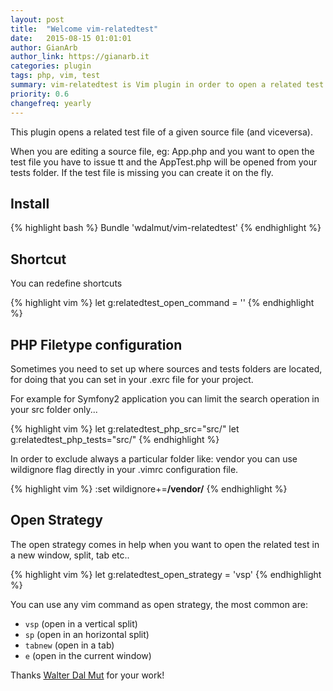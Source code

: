 ```yaml
---
layout: post
title:  "Welcome vim-relatedtest"
date:   2015-08-15 01:01:01
author: GianArb
author_link: https://gianarb.it
categories: plugin 
tags: php, vim, test
summary: vim-relatedtest is Vim plugin in order to open a related test case of a given source file
priority: 0.6
changefreq: yearly
---
```

This plugin opens a related test file of a given source file (and viceversa).

When you are editing a source file, eg: App.php and you want to open the test file you have to issue tt and the AppTest.php will be opened from your tests folder. If the test file is missing you can create it on the fly.

## Install
{% highlight bash %}
Bundle 'wdalmut/vim-relatedtest'
{% endhighlight %}

## Shortcut

You can redefine shortcuts

{% highlight vim %}
let g:relatedtest_open_command = '<C-t>'
{% endhighlight %}

## PHP Filetype configuration

Sometimes you need to set up where sources and tests folders are located, for doing that you can set in your .exrc file for your project.

For example for Symfony2 application you can limit the search operation in your src folder only...

{% highlight vim %}
let g:relatedtest_php_src="src/"
let g:relatedtest_php_tests="src/"
{% endhighlight %}

In order to exclude always a particular folder like: vendor you can use wildignore flag directly in your .vimrc configuration file.

{% highlight vim %}
:set wildignore+=**/vendor/**
{% endhighlight %}

## Open Strategy

The open strategy comes in help when you want to open the related test in a new window, split, tab etc..

{% highlight vim %}
let g:relatedtest_open_strategy = 'vsp'
{% endhighlight %}

You can use any vim command as open strategy, the most common are:

* `vsp` (open in a vertical split)
* `sp` (open in an horizontal split)
* `tabnew` (open in a tab)
* `e` (open in the current window)

Thanks [Walter Dal Mut](https://github.com/wdalmut) for your work!

